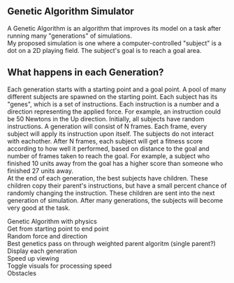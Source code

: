 ## Genetic Algorithm Simulator  
A Genetic Algorithm is an algorithm that improves its model on a task after running many "generations" of simulations.  
My proposed simulation is one where a computer-controlled "subject" is a dot on a 2D playing field. The subject's goal is to reach a goal area.

## What happens in each Generation?
Each generation starts with a starting point and a goal point. A pool of many different subjects are spawned on the starting point. Each subject has its "genes", which is a set of instructions. Each instruction is a number and a direction representing the applied force. For example, an instruction could be 50 Newtons in the Up direction. Initially, all subjects have random instructions.
A generation will consist of N frames. Each frame, every subject will apply its instruction upon itself. The subjects do not interact with eachother. After N frames, each subject will get a fitness score according to how well it performed, based on distance to the goal and number of frames taken to reach the goal. For example, a subject who finished 10 units away from the goal has a higher score than someone who finished 27 units away.  
At the end of each generation, the best subjects have children. These children copy their parent's instructions, but have a small percent chance of randomly changing the instruction. These children are sent into the next generation of simulation. After many generations, the subjects will become very good at the task.



Genetic Algorithm with physics  
Get from starting point to end point  
Random force and direction  
Best genetics pass on through weighted parent algoritm (single parent?)  
Display each generation  
Speed up viewing  
Toggle visuals for processing speed  
Obstacles  
